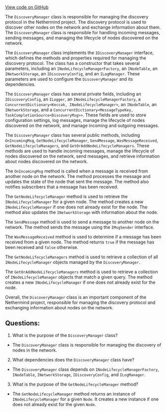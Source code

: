 [View code on GitHub](https://github.com/nethermindeth/nethermind/Nethermind.Network.Discovery/DiscoveryManager.cs)

The `DiscoveryManager` class is responsible for managing the discovery protocol in the Nethermind project. The discovery protocol is used to discover other nodes on the network and exchange information about them. The `DiscoveryManager` class is responsible for handling incoming messages, sending messages, and managing the lifecycle of nodes discovered on the network.

The `DiscoveryManager` class implements the `IDiscoveryManager` interface, which defines the methods and properties required for managing the discovery protocol. The class has a constructor that takes several parameters, including an `INodeLifecycleManagerFactory`, an `INodeTable`, an `INetworkStorage`, an `IDiscoveryConfig`, and an `ILogManager`. These parameters are used to configure the `DiscoveryManager` and its dependencies.

The `DiscoveryManager` class has several private fields, including an `IDiscoveryConfig`, an `ILogger`, an `INodeLifecycleManagerFactory`, a `ConcurrentDictionary<Keccak, INodeLifecycleManager>`, an `INodeTable`, an `INetworkStorage`, and a `ConcurrentDictionary<MessageTypeKey, TaskCompletionSource<DiscoveryMsg>>`. These fields are used to store configuration settings, log messages, manage the lifecycle of nodes discovered on the network, and manage incoming and outgoing messages.

The `DiscoveryManager` class has several public methods, including `OnIncomingMsg`, `GetNodeLifecycleManager`, `SendMessage`, `WasMessageReceived`, `GetNodeLifecycleManagers`, and `GetOrAddNodeLifecycleManagers`. These methods are used to handle incoming messages, manage the lifecycle of nodes discovered on the network, send messages, and retrieve information about nodes discovered on the network.

The `OnIncomingMsg` method is called when a message is received from another node on the network. The method processes the message and updates the state of the node that sent the message. The method also notifies subscribers that a message has been received.

The `GetNodeLifecycleManager` method is used to retrieve the `INodeLifecycleManager` for a given node. The method creates a new `INodeLifecycleManager` if one does not already exist for the node. The method also updates the `INetworkStorage` with information about the node.

The `SendMessage` method is used to send a message to another node on the network. The method sends the message using the `IMsgSender` interface.

The `WasMessageReceived` method is used to determine if a message has been received from a given node. The method returns `true` if the message has been received and `false` otherwise.

The `GetNodeLifecycleManagers` method is used to retrieve a collection of all `INodeLifecycleManager` objects managed by the `DiscoveryManager`.

The `GetOrAddNodeLifecycleManagers` method is used to retrieve a collection of `INodeLifecycleManager` objects that match a given query. The method creates a new `INodeLifecycleManager` if one does not already exist for the node.

Overall, the `DiscoveryManager` class is an important component of the Nethermind project, responsible for managing the discovery protocol and exchanging information about nodes on the network.
## Questions: 
 1. What is the purpose of the `DiscoveryManager` class?
- The `DiscoveryManager` class is responsible for managing the discovery of nodes in the network.

2. What dependencies does the `DiscoveryManager` class have?
- The `DiscoveryManager` class depends on `INodeLifecycleManagerFactory`, `INodeTable`, `INetworkStorage`, `IDiscoveryConfig`, and `ILogManager`.

3. What is the purpose of the `GetNodeLifecycleManager` method?
- The `GetNodeLifecycleManager` method returns an instance of `INodeLifecycleManager` for a given `Node`. It creates a new instance if one does not already exist for the given `Node`.